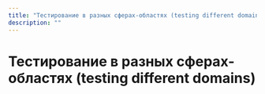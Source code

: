 ```yaml
---
title: "Тестирование в разных сферах-областях (testing different domains)"
description: ""
---
```


# Тестирование в разных сферах-областях (testing different domains)

